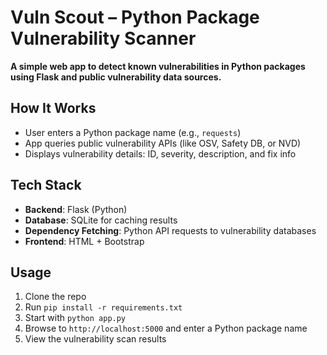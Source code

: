 # Vuln Scout – Python Package Vulnerability Scanner

**A simple web app to detect known vulnerabilities in Python packages using Flask and public vulnerability data sources.**

## How It Works

- User enters a Python package name (e.g., `requests`)
- App queries public vulnerability APIs (like OSV, Safety DB, or NVD)
- Displays vulnerability details: ID, severity, description, and fix info

## Tech Stack

- **Backend**: Flask (Python)
- **Database**: SQLite for caching results
- **Dependency Fetching**: Python API requests to vulnerability databases
- **Frontend**: HTML + Bootstrap

## Usage

1. Clone the repo  
2. Run `pip install -r requirements.txt`  
3. Start with `python app.py`  
4. Browse to `http://localhost:5000` and enter a Python package name  
5. View the vulnerability scan results
